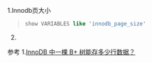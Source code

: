 1.Innodb页大小
>```sql
>show VARIABLES like 'innodb_page_size'
>```
2.




参考
1.[InnoDB 中一棵 B+ 树能存多少行数据？](https://mp.weixin.qq.com/s/IHdsLjoF8RLyDOYvfor81A)
